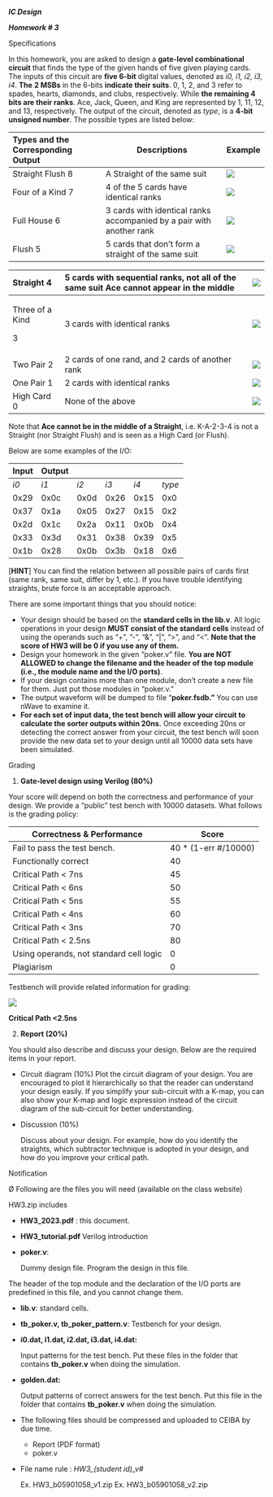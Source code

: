 ***IC Design*** 

***Homework # 3*** 

Specifications 

In this homework, you are asked to design a **gate-level combinational circuit** that finds the type of the given hands of five given playing cards. The inputs of this circuit are **five 6-bit** digital values, denoted as *i0, i1, i2, i3, i4*. **The** **2 MSBs** in the 6-bits **indicate their suits**. 0, 1, 2, and 3 refer to spades, hearts, diamonds, and clubs, respectively. While **the remaining 4 bits are their ranks**. Ace, Jack, Queen, and King are represented by 1, 11, 12, and 13, respectively. The output of the circuit, denoted as *type*, is a **4-bit unsigned number**. The possible types are listed below: 



|Types and the Corresponding Output |Descriptions |Example |
| :- | - | - |
|Straight Flush 8 |A Straight of the same suit |![](Aspose.Words.56382eda-75ce-4f57-b45e-f8b7aae2faec.001.png)|
|Four of a Kind 7 |4 of the 5 cards have identical ranks |![](Aspose.Words.56382eda-75ce-4f57-b45e-f8b7aae2faec.002.png)|
|Full House 6 |3 cards with identical ranks accompanied by a pair with another rank |![](Aspose.Words.56382eda-75ce-4f57-b45e-f8b7aae2faec.003.png)|
|Flush 5 |5 cards that don’t form a straight of the same suit |![](Aspose.Words.56382eda-75ce-4f57-b45e-f8b7aae2faec.004.png)|



|Straight 4 |5 cards with sequential ranks, not all of the same suit **Ace cannot appear in the middle** |![](Aspose.Words.56382eda-75ce-4f57-b45e-f8b7aae2faec.005.png)|
| :- | :- | - |
|<p>Three of a Kind </p><p>3 </p>|3 cards with identical ranks |![](Aspose.Words.56382eda-75ce-4f57-b45e-f8b7aae2faec.006.png)|
|Two Pair 2 |2 cards of one rand, and 2 cards of another rank |![](Aspose.Words.56382eda-75ce-4f57-b45e-f8b7aae2faec.007.png)|
|One Pair 1 |2 cards with identical ranks |![](Aspose.Words.56382eda-75ce-4f57-b45e-f8b7aae2faec.008.png)|
|High Card 0 |None of the above |![](Aspose.Words.56382eda-75ce-4f57-b45e-f8b7aae2faec.009.png)|

Note that **Ace cannot be in the middle of a Straight**, i.e. K-A-2-3-4 is not a Straight (nor Straight Flush) and is seen as a High Card (or Flush). 

Below are some examples of the I/O:  



|Input  |Output  |||||
| - | - | :- | :- | :- | :- |
|*i0* |*i1* |*i2* |*i3*  |*i4* |*type* |
|0x29 |0x0c |0x0d |0x26 |0x15 |0x0 |
|0x37 |0x1a |0x05 |0x27 |0x15 |0x2 |
|0x2d |0x1c |0x2a |0x11 |0x0b |0x4 |
|0x33 |0x3d |0x31 |0x38 |0x39 |0x5 |
|0x1b |0x28 |0x0b |0x3b |0x18 |0x6 |

[**HINT**] You can find the relation between all possible pairs of cards first (same rank, same suit, differ by 1, etc.). If you have trouble identifying straights, brute force is an acceptable approach. 

There are some important things that you should notice:  

- Your design should be based on the **standard cells in the lib.v**. All logic operations in your design **MUST consist of the standard cells** instead of using the operands such as “+”, ”-”, “&”, “|”, “>”, and “<”. **Note that the score of HW3 will be 0 if you use any of them.**  
- Design your homework in the given “poker.v” file. **You are NOT ALLOWED to change the filename and the header of the top module (i.e., the module name and the I/O ports)**.  
- If your design contains more than one module, don’t create a new file for them. Just put those modules in “poker.v.”  
- The output waveform will be dumped to file “**poker.fsdb.”** You can use nWave to examine it.  
- **For each set of input data, the test bench will allow your circuit to calculate the sorter outputs within 20ns.** Once exceeding 20ns or detecting the correct answer from your circuit, the test bench will soon provide the new data set to your design until all 10000 data sets have been simulated. 

Grading 

1. **Gate-level design using Verilog (80%)**  

Your score will depend on both the correctness and performance of your design. We provide a “public” test bench with 10000 datasets. What follows is the grading policy:  



|Correctness & Performance  |Score  |
| - | - |
|Fail to pass the test bench.  |40 \* (1-err #/10000)  |
|Functionally correct  |40  |
|Critical Path < 7ns  |45  |
|Critical Path < 6ns  |50  |
|Critical Path < 5ns |55 |
|Critical Path < 4ns  |60 |
|Critical Path < 3ns  |70 |
|Critical Path < 2.5ns |80 |
|Using operands, not standard cell logic  |0  |
|Plagiarism  |0  |

Testbench will provide related information for grading: 

![](Aspose.Words.56382eda-75ce-4f57-b45e-f8b7aae2faec.010.png)

**Critical Path <2.5ns** 

2. **Report (20%)**  

You should also describe and discuss your design. Below are the required items in your report. 

- Circuit diagram (10%) Plot the circuit diagram of your design. You are encouraged to plot it hierarchically so that the reader can understand your design easily. If you simplify your sub-circuit with a K-map, you can also show your K-map and logic expression instead of the circuit diagram of the sub-circuit for better understanding. 
- Discussion (10%) 

  Discuss about your design. For example, how do you identify the straights, which subtractor technique is adopted in your design, and how do you improve your critical path. 

Notification 

Ø Following are the files you will need (available on the class website)  

HW3.zip includes  

- **HW3\_2023.pdf** : this document.  
- **HW3\_tutorial.pdf** Verilog introduction 
- **poker.v**:  

  Dummy design file. Program the design in this file.  

The header of the top module and the declaration of the I/O ports are predefined in this file, and you cannot change them.  

- **lib.v**: standard cells.  
- **tb\_poker.v, tb\_poker\_pattern.v**:  Testbench for your design.  
- **i0.dat, i1.dat, i2.dat, i3.dat, i4.dat:**  

  Input patterns for the test bench. Put these files in the folder that contains **tb\_poker.v** when doing the simulation.  

- **golden.dat:** 

  Output patterns of correct answers for the test bench. Put this file in the folder that contains **tb\_poker.v** when doing the simulation. 

- The following files should be compressed and uploaded to CEIBA by due time.
  - Report (PDF format) 
  - poker.v 
- File name rule : *HW3\_(student id)\_v#* 

  Ex. HW3\_b05901058\_v1.zip Ex. HW3\_b05901058\_v2.zip 
